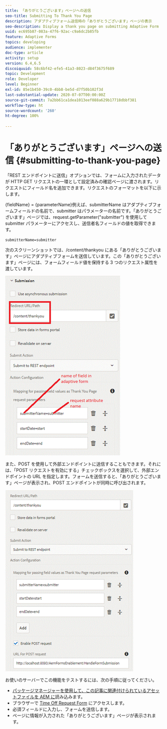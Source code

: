 ```yaml
---
title: 「ありがとうございます」ページへの送信
seo-title: Submitting To Thank You Page
description: アダプティブフォーム送信時の「ありがとうございます」ページの表示
seo-description: Display a thank you page on submitting Adaptive Form
uuid: ec695b87-083a-47f6-92ac-c9a6dc2b85fb
feature: Adaptive Forms
topics: developing
audience: implementer
doc-type: article
activity: setup
version: 6.4,6.5
discoiquuid: 58c6bf42-efe5-41a3-8023-d84f3675f689
topic: Development
role: Developer
level: Beginner
exl-id: 85e1b450-39c0-4bb8-be5d-d7f50b102f3d
last-substantial-update: 2020-07-07T00:00:00Z
source-git-commit: 7a2bb61ca1dea1013eef088a629b17718dbbf381
workflow-type: ht
source-wordcount: '260'
ht-degree: 100%

---
```


# 「ありがとうございます」ページへの送信 {#submitting-to-thank-you-page}

「REST エンドポイントに送信」オプションでは、フォームに入力されたデータが HTTP GET リクエストの一環として設定済みの確認ページに渡されます。リクエストにフィールド名を追加できます。リクエストのフォーマットを以下に示します。

\{fieldName\} = \{parameterName\}例えば、submitterName はアダプティブフォームフィールドの名前で、submitter はパラメーターの名前です。「ありがとうございます」ページでは、request.getParameter(&quot;submitter&quot;) を使用して submitter パラメーターにアクセスし、送信者名フィールドの値を取得できます。

`submitterName=submitter`

次のスクリーンショットでは、/content/thankyou にある「ありがとうございます」ページにアダプティブフォームを送信しています。この「ありがとうございます」ページには、フォームフィールド値を保持する 3 つのリクエスト属性を渡しています。

![「ありがとうございます」ページ](assets/thankyoupage.gif)

また、POST を使用して外部エンドポイントに送信することもできます。それには、「POST リクエストを有効にする」チェックボックスを選択して、外部エンドポイントの URL を指定します。フォームを送信すると、「ありがとうございます」ページが表示され、POST エンドポイントが同時に呼び出されます。

![設定の取得](assets/capture.gif)

お使いのサーバーでこの機能をテストするには、次の手順に従ってください。

* [パッケージマネージャーを使用して、この記事に関連付けられているアセットファイルを AEM に](assets/submittingtorestendpoint.zip)読み込みます。
* ブラウザーで [Time Off Request Form](http://localhost:4502/content/dam/formsanddocuments/helpx/timeoffrequestform/jcr:content?wcmmode=disabled) にアクセスします。
* 必須フィールドに入力し、フォームを送信します。
* ページに情報が入力された「ありがとうございます」ページが表示されます。
